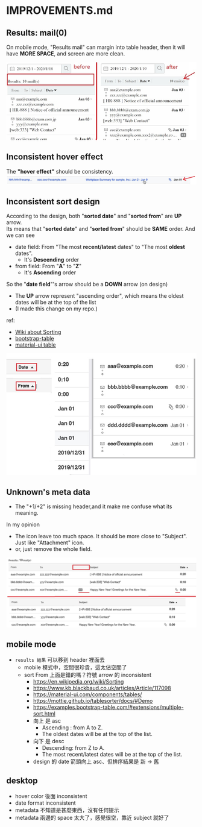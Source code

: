 # IMPROVEMENTS.md

## Results: mail(0)
On mobile mode, "Results mail" can margin into table header, then it will have **MORE SPACE**, and screen are more clean.

![m07.jpg](./screenshots/m07.jpg)

## Inconsistent hover effect
The **"hover effect"** should be consistency.  
![16.jpg](./screenshots/16.jpg)  

## Inconsistent sort design
According to the design, both "**sorted date**" and "**sorted from**" are **UP** arrow.  
Its means that "**sorted date**" and "**sorted from**" should be **SAME** order. And we can see
- date field: From "The most **recent/latest** dates" to "The most **oldest** dates".
  - It's **Descending** order
- from field: From "**A**" to "**Z**"
  - It's **Ascending** order

So the "**date field**"'s arrow should be a **DOWN** arrow (on design)
- The **UP** arrow represent "ascending order", which means the oldest dates will be at the top of the list
- (I made this change on my repo.)

ref:
- [Wiki about Sorting](https://en.wikipedia.org/wiki/Sorting)
- [bootstrap-table](https://examples.bootstrap-table.com/#extensions/multiple-sort.html)
- [material-ui table](https://material-ui.com/components/tables/)

![17.jpg](./screenshots/17.jpg)

## Unknown's meta data
- The "+1/+2" is missing header,and it make me confuse what its meaning.

In my opinion
- The icon leave too much space. It should be more close to "Subject". Just like "Attachment" icon.
- or, just remove the whole field.

![18.jpg](./screenshots/18.jpg)


## mobile mode
- `results 結果` 可以移到 header 裡面去
  - mobile 模式中，空間很珍貴，這太佔空間了
  - sort From 上面是錯的嗎？符號  arrow 的 inconsistent
    - https://en.wikipedia.org/wiki/Sorting
    - https://www.kb.blackbaud.co.uk/articles/Article/117098
    - https://material-ui.com/components/tables/
    - https://mottie.github.io/tablesorter/docs/#Demo
    - https://examples.bootstrap-table.com/#extensions/multiple-sort.html
    - 向上 是 asc
      - Ascending : from A to Z.
      - The oldest dates will be at the top of the list.
    - 向下 是 desc
      - Descending: from Z to A.
      - The most recent/latest dates will be at the top of the list.
    - design 的 date 箭頭向上 asc、但排序結果是  新 -> 舊

## desktop
- hover color 後面 inconsistent
- date format inconsistent
- metadata 不知道是甚麼東西，沒有任何提示
- metadata 兩邊的 space 太大了，感覺很空，靠近 subject 就好了
